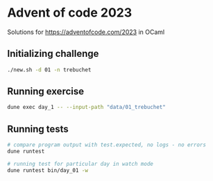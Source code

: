 # Advent of code 2023

Solutions for https://adventofcode.com/2023 in OCaml

## Initializing challenge

```bash
./new.sh -d 01 -n trebuchet
```

## Running exercise

```bash
dune exec day_1 -- --input-path "data/01_trebuchet"
```

## Running tests

```bash
# compare program output with test.expected, no logs - no errors
dune runtest

# running test for particular day in watch mode
dune runtest bin/day_01 -w
```
